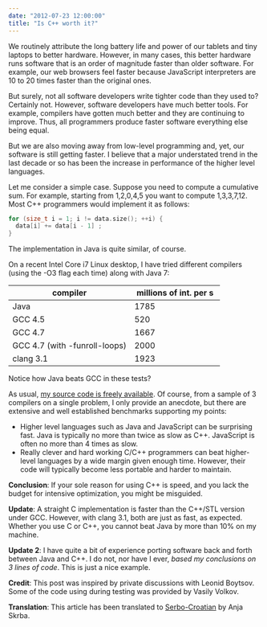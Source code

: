 ```yaml
---
date: "2012-07-23 12:00:00"
title: "Is C++ worth it?"
---
```




We routinely attribute the long battery life and power of our tablets and tiny laptops to better hardware. However, in many cases, this better hardware runs software that is an order of magnitude faster than older software. For example, our web browsers feel faster because JavaScript interpreters are 10 to 20 times faster than the original ones. 

But surely, not all software developers write tighter code than they used to? Certainly not. However, software developers have much better tools. For example, compilers have gotten much better and they are continuing to improve. Thus, all programmers produce faster software everything else being equal.

But we are also moving away from low-level programming and, yet, our software is still getting faster. I believe that a major understated trend in the last decade or so has been the increase in performance of the higher level languages.

Let me consider a simple case. Suppose you need to compute a cumulative sum. For example, starting from 1,2,0,4,5 you want to compute 1,3,3,7,12. Most C++ programmers would implement it as follows:
```C
for (size_t i = 1; i != data.size(); ++i) {
  data[i] += data[i - 1] ;
}
```


The implementation in Java is quite similar, of course.

On a recent Intel Core&nbsp;i7 Linux desktop, I have tried different compilers (using the -O3 flag each time) along with Java 7:

compiler                 |&nbsp;millions of int. per s&nbsp; |
-------------------------|-------------------------|
Java                     |1785                     |
GCC 4.5                  |520                      |
GCC 4.7                  |1667                     |
GCC 4.7 (with -funroll-loops) |2000                     |
clang 3.1                |1923                     |


Notice how Java beats GCC in these tests? 

As usual, [my source code is freely available](https://github.com/lemire/Code-used-on-Daniel-Lemire-s-blog/tree/master/2012/07/23). Of course, from a sample of 3 compilers on a single problem, I only provide an anecdote, but there are extensive and well established benchmarks supporting my points:

- Higher level languages such as Java and JavaScript can be surprising fast. Java is typically no more than twice as slow as C++. JavaScript is often no more than 4 times as slow. 
- Really clever and hard working C/C++ programmers can beat higher-level languages by a wide margin given enough time. However, their code will typically become less portable and harder to maintain.


__Conclusion__: If your sole reason for using C++ is speed, and you lack the budget for intensive optimization, you might be misguided.

__Update__: A straight C implementation is faster than the C++/STL version under GCC. However, with clang 3.1, both are just as fast, as expected. Whether you use C or C++, you cannot beat Java by more than 10% on my machine.

__Update 2__: I have quite a bit of experience porting software back and forth between Java and C++. I do not, nor have I ever, <em>based my conclusions on 3 lines of code</em>. This is just a nice example.

__Credit__: This post was inspired by private discussions with Leonid Boytsov. Some of the code using during testing was provided by Vasily Volkov.

__Translation__: This article has been translated to [Serbo-Croatian](http://science.webhostinggeeks.com/dali-koristiti-C%2B%2B) by Anja Skrba.

